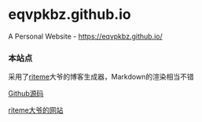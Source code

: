 # eqvpkbz.github.io
A Personal Website - https://eqvpkbz.github.io/

### 本站点
采用了[riteme](https://github.com/riteme)大爷的博客生成器，Markdown的渲染相当不错

[Github源码](https://github.com/riteme/riteme.github.io)

[riteme大爷的网站](https://riteme.site/)